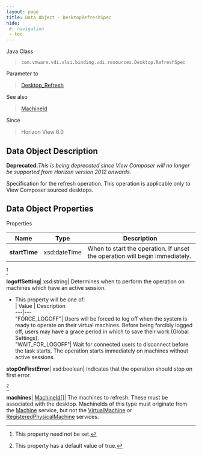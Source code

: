 ```yaml
---
layout: page
title: Data Object - DesktopRefreshSpec
hide:
 #- navigation
 - toc
---
```






Java Class  
> `com.vmware.vdi.vlsi.binding.vdi.resources.Desktop.RefreshSpec`

Parameter to  
> [Desktop_Refresh](vdi.resources.Desktop.md#refresh)

See also  
> [MachineId](vdi.entity.MachineId.md)

Since  
> Horizon View 6.0


## Data Object Description 

**Deprecated.**_This is being deprecated since View Composer will no longer be supported from Horizon version 2012 onwards._

Specification for the refresh operation. This operation is applicable only to View Composer sourced desktops. 

## Data Object Properties

Properties

Name |  Type |  Description   
---|---|---  
**startTime**|  xsd:dateTime|  When to start the operation. If unset the operation will begin immediately.   


[^1]

  
**logoffSetting**|  xsd:string|  Determines when to perform the operation on machines which have an active session.   


  * This property will be one of:  
|  Value |  Description   
---|---  
"FORCE_LOGOFF"| Users will be forced to log off when the system is ready to operate on their virtual machines. Before being forcibly logged off, users may have a grace period in which to save their work (Global Settings).  
"WAIT_FOR_LOGOFF"| Wait for connected users to disconnect before the task starts. The operation starts immediately on machines without active sessions.  

  
**stopOnFirstError**|  xsd:boolean|  Indicates that the operation should stop on first error.   


  [^6]

  
**machines**| [MachineId[]](vdi.entity.MachineId.md)|  The machines to refresh. These must be associated with the desktop. MachineIds of this type must originate from the [Machine](vdi.resources.Machine.md) service, but not the [VirtualMachine](vdi.utils.virtualcenter.VirtualMachine.md) or [RegisteredPhysicalMachine](vdi.resources.RegisteredPhysicalMachine.md) services.   
  
  
  

  
  


[^1]: This property need not be set.
[^2]: This property cannot be updated.
[^3]: This property must contain only alphanumerics, spaces, underscores, and dashes. The maximum length is 32 characters.
[^4]: This property has a maximum length of 400 characters.
[^5]: This property has a default value of false.
[^6]: This property has a default value of true.
[^7]: If specified, this property is limited to letters, numbers, punctuation, spaces, and tabs.
[^8]: This property has a minimum value of 1.
[^9]: This property is required if maxSessionsType is set to 'LIMITED'.
[^10]: This property has a default value of 1.
[^11]: This property must contain only alphanumerics, underscores, and dashes. The maximum length is 64 characters.
[^12]: This property has a maximum length of 256 characters.
[^13]: This property has a maximum length of 1024 characters.
[^14]: This property is an unordered array of unique values.
[^15]: This property is required if enableAntiAffinityRules is set to true.
[^16]: This property has a maximum value of 20.
[^17]: This property has a default value of 'DISABLED'.
[^18]: This property is required if multiSessionMode is set to 'ENABLED_DEFAULT_OFF', 'ENABLED_DEFAULT_ON', or 'ENABLED_ENFORCED'.
[^19]: This property has a default value of 0.
[^20]: This property cannot contain ? characters.
[^21]: This property must contain the time in 24 hours format. e.g. 14:30.
[^22]: This property must be in the form hh:mm in 24 hours format.
[^23]: This property is required if customizationType is set to 'NONE'.
[^24]: This property is required if customizationType is set to 'SYS_PREP'.
[^25]: This property is required if customizationType is set to 'QUICK_PREP'.
[^26]: This property is required if type is set to 'MANUAL'.
[^27]: This property is required if type is set to 'RDS'.
[^28]: This property has a default value of 'DESKTOP'.
[^29]: This property is required if type is set to 'AUTOMATED'.
[^30]: This property has a default value of ['PCOIP', 'RDP', 'BLAST'].
[^31]: This property is required if operation is set to 'INITIAL_PUBLISH', 'SCHEDULE_PUSH_IMAGE', 'CANCEL_SCHEDULED_PUSH_IMAGE', or 'INFRASTRUCTURE_CHANGE'.
[^32]: This property is required if operation is set to 'SCHEDULE_PUSH_IMAGE'.
[^33]: For Instant clone desktops this setting can only be set to ALWAYS_POWERED_ON.
[^34]: This property has a default value of 'TAKE_NO_POWER_ACTION'.
[^35]: This property has a default value of 'NEVER'.
[^36]: This property has a default value of 120.
[^37]: This property is required if automaticLogoffPolicy is set to 'AFTER'.
[^38]: This is applicable for automated desktops with virtual machines names based on pattern naming. This is not applicable for desktops that are using specified naming since dynamic creation and deletion of VMs is not supported.
[^39]: For Instant clone desktops this setting can only be set to DELETE.
[^40]: This property is required if refreshOsDiskAfterLogoff is set to 'EVERY'.
[^41]: This property has a maximum value of 100.
[^42]: This property is required if refreshOsDiskAfterLogoff is set to 'AT_SIZE'.
[^43]: This property has a default value of 'AFTER'.
[^44]: This property is required if emptySessionTimeoutPolicy is set to 'AFTER'.
[^45]: This property has a default value of 10.
[^46]: This property has a minimum value of 10.
[^47]: This property is required if preLaunchSessionTimeoutPolicy is set to 'AFTER'.
[^48]: This property has a default value of 'DEFAULT'.
[^49]: This property has a default value of 'BLOCK_ACCESS'.
[^50]: This property is required if source is set to 'VIRTUAL_CENTER'.
[^51]: For Instant clone desktops this setting can only be set to false.
[^52]: This property is required if overrideGlobalSetting is set to true.
[^53]: This property is required if enabled is set to true.
[^54]: This property is required if maxLabelType is set to 'LIMITED'.
[^55]: This property has a default value of 4096.
[^56]: This property has a minimum value of 512.
[^57]: This property is required if redirectDisposableFiles is set to true.
[^58]: This property has a default value of Auto.
[^59]: This property must be single letters from D to Z or the word Auto.
[^60]: This property is required if redirectDisposableFiles is set to true.
[^61]: This property has a default value of 96.
[^62]: This property has a minimum value of 64.
[^63]: This property has a maximum value of 512.
[^64]: This property is required if renderer3D is set to 'AUTOMATIC', 'SOFTWARE', or 'HARDWARE'.
[^65]: This property has a default value of 2.
[^66]: This property has a maximum value of 4.
[^67]: This property is required if renderer3D is set to 'AUTOMATIC', 'SOFTWARE', 'HARDWARE', or 'DISABLED'.
[^68]: This property has a default value of 'WUXGA'.
[^69]: This property is required if renderer3D is set to 'AUTOMATIC', 'SOFTWARE', 'HARDWARE', or 'DISABLED'.
[^70]: This property must contain only alphanumerics and dashes. It must contain at least one alpha character. It may also optionally contain a numeric placement token {n} or {n:fixed=#}. If the pattern does not specify the numeric placement token, the maximum length is 14 characters.
[^71]: This property has a default value of 'UP_FRONT'.
[^72]: This property has a minimum value of 0.
[^73]: This property is required if provisioningTime is set to 'ON_DEMAND'.
[^74]: This property is required if redirectWindowsProfile is set to true.
[^75]: This property is required if useSeparateDatastoresPersistentAndOSDisks is set to true.
[^76]: This property has a default value of 2048.
[^77]: This property has a minimum value of 128.
[^78]: This property has a default value of D.
[^79]: This property is required if reclaimVmDiskSpace is set to true.
[^80]: This property must contain only alphanumerics and dashes. It must contain at least one alpha character. The maximum length is 15 characters.
[^81]: This property is required if userAssignment is set to 'DEDICATED'.
[^82]: Fast NFS Clones (VAAI) will be unavailable if the Replica disks are stored separately from the OS disks.
[^83]: Datastores with file system type VVOL will also be unavailable if the Replica disks are stored separately from the OS disks.
[^84]: This setting is applicable to both View Composer and Instant clone engine sourced desktops.
[^85]: For Instant clone desktops, this can be modified only if there are no current operations ( [operation](vdi.resources.Desktop.InstantCloneProvisioningStatusData.md#operation) is NONE).
[^86]: This property is required if useSeparateDatastoresReplicaAndOSDisks is set to true.
[^87]: For Instant clone desktops, this setting can only be set to false.
[^88]: This is applicable only to Virtual Center, View Composer, or Instant Clone Engine sourced manual or automatic desktops.
[^89]: If true, VirtualCenter.StorageAcceleratorData#enabled must also be enabled.
[^90]: This value cannot be updated for Instant Clone Engine sourced desktops.
[^91]: This property has a default value of 'OS_DISKS'.
[^92]: This property is required if useViewStorageAccelerator is set to true.
[^93]: This property has a default value of 7.
[^94]: This property has a maximum value of 999.
[^95]: For Instant clone desktops, this setting can only be set to UNBOUNDED.
[^96]: This property has a default value of 'CONSERVATIVE'.
[^97]: This property has a default value of 'VM'.
[^98]: For Instant clone desktops only it can be only a cluster and not a host.
[^99]: For Instant clone desktops, this can be modified only if there are no current operations ( [operation](vdi.resources.Desktop.InstantCloneProvisioningStatusData.md#operation) is NONE).
[^100]: If the naming method is PATTERN, this value must be less than [minNumberOfMachines](vdi.resources.Desktop.PatternNamingSettings.md#minNumberOfMachines). If the naming method is SPECIFIED and this is a create, this value must be less than the number of specified names. If the naming method is SPECIFIED and this value is updated, it must be less than the total number of existing machines in the desktop. The above checks are not done if this value is 0.
[^101]: For Full clone desktops, if Storage DRS cluster is used then it can only have one element.
[^102]: This property is required if namingMethod is set to 'PATTERN'.
[^103]: This property is required if namingMethod is set to 'SPECIFIED'.
[^104]: For Instant clone desktops, this setting can only be set to PATTERN.
[^105]: License is not applied to the system.
[^106]: Applied license is expired.
[^107]: Applied license does not have instant clone feature enabled.
[^108]: This parameter is an update map based on [DesktopInfo](vdi.resources.Desktop.DesktopInfo.md 'DesktopInfo').
[^109]: Both instant and linked clones share the same base image and use less storage space than full virtual machines.
[^110]: The user profile for both types clones can be redirected to persistent disks that will be unaffected by OS updates and refreshes.
[^111]: This property has a default value of 'PCOIP'.
[^112]: This property is required if enableGRIDvGPUs is set to true.
[^113]: This property has a default value of 'LIMITED'.
[^114]: This property is required if operation is set to 'INITIAL_PUBLISH', 'CANCEL_SCHEDULED_MAINTENANCE', or 'INFRASTRUCTURE_CHANGE'.
[^115]: This property has a maximum value of 100.
[^116]: This property has a maximum value of 150.
[^117]: This property is required if useCustomScript is set to false.
[^118]: This property is required if maintenanceMode is set to 'RECURRING'.
[^119]: This property has a maximum value of 31.
[^120]: This property is required if maintenancePeriod is set to 'WEEKLY' or 'MONTHLY'.
[^121]: This property has a default value of 'NEVER'.
[^122]: This property is required if disconnectedSessionTimeoutPolicy is set to 'AFTER'.
[^123]: This property has a minimum value of 10.
[^124]: This property has a default value of 'VM'.
[^125]: For Instant clone farms only it can be only a cluster and not a host.
[^126]: For Instant clone farms, this can be modified only if there are no current operations ( [operation](vdi.resources.Farm.InstantCloneProvisioningStatusData.md#operation) is NONE).
[^127]: This must be between 1 and 255 characters.
[^128]: This property has a maximum length of 64 characters.
[^129]: This property has a default value of 'ANY'.
[^130]: This property has a default value of 'NONE'.
[^131]: This property has a default value of ['PCOIP', 'BLAST'].
[^132]: This property defines valid folder names with a max length of 64 characters and up to 4 subdirectory levels. The subdirectories can be specified using a backslash, e.g. (dir1\dir2\dir3\dir4). Folder names can't start or end with a backslash nor can there be 2 or more backslashes together. Combinations such as (\dir1, dir1\dir2\, dir1\\dir2, dir1\\\dir2) are invalid. The windows reserved keywords (CON, PRN, NUL, AUX, COM1 - COM9, LPT1 - LPT9 etc.) are not allowed in subdirectory names.

[^133]: This property has a default value of "AFTER."
[^134]: This property has a default value of "UNCONFIGURED".
[^135]: This parameter need not be set.
[^136]: This parameter is an update map based on [RoleInfo](vdi.users.Role.RoleInfo.md "RoleInfo").
[^137]: This parameter is an update map based on [SecondaryCredentialsInfo](vdi.users.SecondaryCredentials.SecondaryCredentialsInfo.md "SecondaryCredentialsInfo").
[^138]: This property is required if hybridLogonConfig is set to "password".
[^139]: This property has a maximum value of 65535.
[^140]: This property must be a valid IP address or DNS name.
[^141]: This property must be a valid DNS name.
[^142]: This parameter is an update map based on [ADDomainInfo](vdi.utils.ADDomain.ADDomainInfo.md "ADDomainInfo").
[^143]: This property must not be empty and has a maximum length of 256 characters.
[^144]: Image management stream is in AVAILABLE or PARTIALLY_AVAILABLE state.
[^145]: There is at least one image management version in AVAILABLE or PARTIALLY_AVAILABLE state for this stream.
[^146]: There is at least one image management tag associated with the image management version.
[^147]: This parameter is an update map based on [ImageManagementStreamInfo](vdi.utils.imagemanagement.ImageManagementStream.ImageManagementStreamInfo.md "ImageManagementStreamInfo").
[^148]: This property must contain only alphanumerics, underscores and dashes. The maximum length is 64 characters.
[^149]: This parameter is an update map based on [ImageManagementTagInfo](vdi.utils.imagemanagement.ImageManagementTag.ImageManagementTagInfo.md "ImageManagementTagInfo").
[^150]: This property must contain only alphanumerics, dot, underscores, and dashes. The maximum length is 64 characters.
[^151]: This parameter is an update map based on [ImageManagementVersionInfo](vdi.utils.imagemanagement.ImageManagementVersion.ImageManagementVersionInfo.md "ImageManagementVersionInfo").
[^152]: This property must not be empty and has a maximum length of 256 characters.
[^153]: This parameter is an update map based on [InstantCloneEngineDomainAdministratorInfo](vdi.utils.InstantCloneEngineDomainAdministrator.InstantCloneEngineDomainAdministratorInfo.md "InstantCloneEngineDomainAdministratorInfo").
[^154]: This property is required if logCollectorComponentType is set to "CONNECTION_SERVER".
[^155]: This property is required if logCollectorComponentType is set to "AGENT_RDS".
[^156]: This property is required if logCollectorComponentType is set to "AGENT_RDS".
[^157]: This property has a default value of ["DEFAULT"].
[^158]: This property is required if reset is set to false.
[^159]: Contains null for which the request is processed successfully.
[^160]: [LogCollectorFault](vdi.fault.LogCollectorFault.md) for failed ones.
[^161]: Contains array of [LogCollectorTaskInfo](vdi.utils.logcollector.LogCollector.LogCollectorTaskInfo.md) for which the request is processed successfully.
[^162]: All available log collector task information is returned if no parameter used.
[^163]: Log collector task information for specified user returned if parameter used.
[^164]: This property has a default value of 5.
[^165]: If the [type](vdi.utils.Validator.ValidationSpec.md#type) is "MACHINE", then the naming pattern for the machines will be validated.
[^166]: This parameter is an update map based on [ViewComposerDomainAdministratorInfo](vdi.utils.viewcomposer.ViewComposerDomainAdministrator.ViewComposerDomainAdministratorInfo.md "ViewComposerDomainAdministratorInfo").
[^167]: This data object must be updated as a whole.
[^168]: This property is required if source is set to "VIEW_COMPOSER" or "INSTANT_CLONE_ENGINE".
[^169]: This property is required if source is set to "FULL_CLONE".
[^170]: This value will be considered only in case of Dedicated Linked Pool.
[^171]: It will be ignored for other Pools and Farms.
[^172]: This property is required if isPersistent is set to true.
[^173]: Applicable only in case of Linked Clones and Instant Clones.
[^174]: Set to true only in case of DEDICATED LINKED_CLONE Pool.
[^175]: It will be ignored in case of Farms and other Pools.
[^176]: This property has a default value of 1024.
[^177]: This property has a minimum value of 100.
[^178]: This property has a maximum value of 32768.
[^179]: This property is required if viewComposerType is set to "LOCAL_TO_VC" or "STANDALONE".
[^180]: This property has a default value of "GENERAL".
[^181]: This property cannot contain forward slashes.
[^182]: This parameter is an update map based on [ApplicationInfo](vdi.resources.Application.ApplicationInfo.md "ApplicationInfo").
[^183]: This property has a default value of "NO_CONTROL".
[^184]: This property has a default value of "AFTER".
[^185]: This property must be single letters from D to Z.
[^186]: This parameter is an update map based on [FarmInfo](vdi.resources.Farm.FarmInfo.md "FarmInfo").
[^187]: For Instant clone farms, this can be modified only if there are no current operations ( [operation](vdi.resources.Farm.InstantCloneProvisioningStatusData.md#operation) is NONE).
[^188]: This parameter is an update map based on [RoleInfo](vdi.users.Role.RoleInfo.md "RoleInfo").
[^189]: This property has a maximum value of 65535.
[^190]: This parameter is an update map based on [ADDomainInfo](vdi.utils.ADDomain.ADDomainInfo.md "ADDomainInfo").
[^191]: This parameter is an update map based on [ImageManagementAssetInfo](vdi.utils.imagemanagement.ImageManagementAsset.ImageManagementAssetInfo.md "ImageManagementAssetInfo").

[^192]: This property is required if configured is set to true.
[^193]: For Instant clone desktops, this setting can only be set to false.
[^194]: This parameter is an update map based on [MachineInfo](vdi.resources.Machine.MachineInfo.md "MachineInfo").
[^195]: This parameter is an update map based on [PersistentDiskInfo](vdi.resources.PersistentDisk.PersistentDiskInfo.md "PersistentDiskInfo").
[^196]: This property must contain only alphanumerics, underscores, and dashes. It must contain at least one alpha character. The maximum length is 15 characters.
[^197]: This property has a default value of 1000.
[^198]: This parameter is an update map based on [RDSServerInfo](vdi.resources.RDSServer.RDSServerInfo.md "RDSServerInfo").
[^199]: Admin user has single role which is of type either HELP_DESK_ADMIN or HELP_DESK_ADMIN_READ_ONLY.
[^200]: This parameter is an update map based on [PoliciesSettings](vdi.users.Policies.PoliciesSettings.md "PoliciesSettings").
[^201]: This property is required if allowPCoIPHardwareAcceleration is set to "Allow".
[^202]: This property is required if logCollectorComponentType is set to "AGENT".
[^203]: This property is required if type is set to "APPLICATION".
[^204]: This property is required if type is set to "DESKTOP".
[^205]: This parameter is an update map based on [URLRedirectionInfo](vdi.infrastructure.URLRedirection.URLRedirectionInfo.md "URLRedirectionInfo").
[^206]: This property has a default value of 20.
[^207]: This property has a default value of 50.
[^208]: This property has a default value of 12.
[^209]: This parameter is an update map based on [VirtualCenterInfo](vdi.infrastructure.VirtualCenter.VirtualCenterInfo.md "VirtualCenterInfo").
[^210]: [user](vdi.resources.Desktop.SpecifiedName.md#user) is provided.
[^211]: [enabled](vdi.resources.Desktop.DesktopSettings.md#enabled) is false.
[^212]: [supportedSessionType](vdi.resources.Desktop.DesktopSettings.md#supportedSessionType) is not "DESKTOP".
[^213]: [globalEntitlement](vdi.resources.Desktop.GlobalEntitlementData.md#globalEntitlement) is set.
[^214]: [userAssignment](vdi.resources.Desktop.UserAssignment.md#userAssignment) is "DEDICATED" and [automaticAssignment](vdi.resources.Desktop.UserAssignment.md#automaticAssignment) is false.
[^215]: Local entitlements are configured.
[^216]: Any of the machines in the pool have users assigned.
[^217]: [connectionServerRestrictions](vdi.resources.Desktop.DesktopSettings.md#connectionServerRestrictions) is not set.
[^218]: [type](vdi.resources.Desktop.DesktopSpec.md#type) is MANUAL.
[^219]: This parameter is an update map based on [MachineInfo](vdi.resources.Machine.MachineInfo.md "MachineInfo").
[^220]: Admin user has single role which is of type either HELP_DESK_ADMIN or HELP_DESK_ADMIN_READ_ONLY.
[^221]: [DesktopId](vdi.entity.DesktopId.md).
[^222]: [GlobalApplicationEntitlementId](vdi.entity.GlobalApplicationEntitlementId.md).
[^223]: [GlobalEntitlementId](vdi.entity.GlobalEntitlementId.md).
[^224]: [URLRedirectionId](vdi.entity.URLRedirectionId.md).
[^225]: [ServerSpec](vdi.utils.Certificate.ServerSpec.md).
[^226]: [SAMLAuthenticatorServerData](vdi.infrastructure.SAMLAuthenticator.ServerData.md).
[^227]: This property is a set of entries with unique "key" members.
[^228]: This parameter is an update map based on [GlobalApplicationEntitlementInfo](vdi.federation.GlobalApplicationEntitlement.GlobalApplicationEntitlementInfo.md "GlobalApplicationEntitlementInfo").
[^229]: This parameter is an update map based on [GlobalEntitlementInfo](vdi.federation.GlobalEntitlement.GlobalEntitlementInfo.md "GlobalEntitlementInfo").
[^230]: This parameter is an update map based on [PodInfo](vdi.federation.Pod.PodInfo.md "PodInfo").
[^231]: This parameter is an update map based on [PodFederationInfo](vdi.federation.PodFederation.PodFederationInfo.md "PodFederationInfo").
[^232]: This parameter is an update map based on [SiteInfo](vdi.federation.Site.SiteInfo.md "SiteInfo").
[^233]: This property has a default value of "CONNECTION_SERVER_DOMAIN".
[^234]: When all of the secure gateways (HTTP(S)/PCOIP/BLAST) are enabled, this field denotes the maximum load of connections allowed for the connection server. Once the number of connections to this connection server reaches this value, the subsequent connections from the horizon client will be blocked by secure gateway.
[^235]: The application is missing in all the machines of the desktop.
[^236]: Desktop do not have any provisioned machines.
[^237]: One or more server(s) is either in WARNING or ERROR (not exceeding the predefined threshold) state.
[^238]: The RDSServers in this Farm present a mix of both known and unknown load preferences.
[^239]: For dedicated assignment desktop, it is the number of assigned machine count.
[^240]: For floating assignment desktop, it is the summation of the connected and disconnected sessions.
[^241]: For dedicated assignments, it is the total number of assigned machine count.
[^242]: For floating assignments, it will be sum of all the connected and disconnected sessions.
[^243]: This property is required if thumbprintAccepted is set to false.
[^244]: This property is required if thumbprintAccepted is set to false.
[^245]: This parameter is an update map based on [CEIPInfo](vdi.infrastructure.CEIP.CEIPInfo.md "CEIPInfo").
[^246]: This parameter is an update map based on [CertificateSSOConnectorInfo](vdi.infrastructure.CertificateSSOConnector.CertificateSSOConnectorInfo.md "CertificateSSOConnectorInfo").
[^247]: This property has a maximum value of 59.
[^248]: This property is required if hostRedirection is set to true.
[^249]: This parameter is an update map based on [ConnectionServerInfo](vdi.infrastructure.ConnectionServer.ConnectionServerInfo.md "ConnectionServerInfo").
[^250]: This property is required if radiusEnabled is set to true.
[^251]: This property is required if samlSupport is set to "ENABLED" or "REQUIRED".
[^252]: This property is required if samlSupport is set to "MULTI_ENABLED" or "MULTI_REQUIRED".
[^253]: This property has a maximum value of 1440.
[^254]: This property has a default value of 21.
[^255]: This property has a minimum value of 14.
[^256]: This property is required if workspaceOneModeEnabled is set to true.
[^257]: This property has a default value of "SUCCESS".
[^258]: This property is required if eventDatabaseSet is set to true.
[^259]: This property must start with a letter, may only contain letters, numbers, and the characters @, $, #, and _, and may not be longer than 6 characters.
[^260]: This property has a maximum value of 3.
[^261]: This property has a default value of 2000.
[^262]: This property has a maximum value of 7.
[^263]: This parameter is an update map based on [EventDatabaseInfo](vdi.infrastructure.EventDatabase.EventDatabaseInfo.md "EventDatabaseInfo").
[^264]: One of [version](vdi.infrastructure.GlobalSettings.ClientData.md#version), [blockSpecificVersions](vdi.infrastructure.GlobalSettings.ClientData.md#blockSpecificVersions), [warnSpecificVersions](vdi.infrastructure.GlobalSettings.ClientData.md#warnSpecificVersions) is mandatory.
[^265]: Only one of [version](vdi.infrastructure.GlobalSettings.ClientData.md#version) or [blockSpecificVersions](vdi.infrastructure.GlobalSettings.ClientData.md#blockSpecificVersions) can be set.
[^266]: This property cannot be used for [type](vdi.infrastructure.GlobalSettings.ClientData.md#type) "WINSTORE", "HTMLACCESS".
[^267]: This property has a maximum length of 128 characters.
[^268]: This property accepts all characters including new line with a maximum length of 1024 characters.
[^269]: This property has a default value of 60.
[^270]: This property has a default value of "TIMEOUT_AFTER".
[^271]: This property has a default value of 600.
[^272]: This property has a minimum value of 5.
[^273]: This property is required if clientMaxSessionTimePolicy is set to "TIMEOUT_AFTER".
[^274]: This property has a default value of 15.
[^275]: This property is required if clientIdleSessionTimeoutPolicy is set to "TIMEOUT_AFTER".
[^276]: This property has a default value of 1200.
[^277]: This property is required if desktopSSOTimeoutPolicy is set to "DISABLE_AFTER".
[^278]: This property has a default value of "ALWAYS_ENABLED".
[^279]: This property is required if applicationSSOTimeoutPolicy is set to "DISABLE_AFTER".
[^280]: This property has a maximum value of 4320.
[^281]: This property is required if displayWarningBeforeForcedLogoff is set to true.
[^282]: If set true, UI clients should show a "Remember me" check box option on the login page.
[^283]: If set false, UI clients should not show the "Remember me" check box option on the login page.
[^284]: This property has a default value of 30.
[^285]: This property has a maximum value of 30.
[^286]: This property has a default value of Your virtual session is going to be logged off. Please save your work.
[^287]: This property has a default value of Your session has expired. Please re-connect to the portal and restart the session.
[^288]: This property has a default value of Attention.
[^289]: This property is required if displayPreLoginAdminBanner is set to true.
[^290]: This parameter is an update map based on [GlobalSettingsInfo](vdi.infrastructure.GlobalSettings.GlobalSettingsInfo.md "GlobalSettingsInfo").
[^291]: This parameter is an update map based on [GSSAPIAuthenticatorInfo](vdi.infrastructure.GSSAPIAuthenticator.GSSAPIAuthenticatorInfo.md "GSSAPIAuthenticatorInfo").
[^292]: This parameter is an update map based on [NetworkProxyConfigurationDetail](vdi.infrastructure.NetworkProxyConfiguration.NetworkProxyConfigurationDetail.md "NetworkProxyConfigurationDetail").
[^293]: This property is required if networkAutoProxy is set to false.
[^294]: This property has a maximum length of 50 characters.
[^295]: This property has a maximum length of 20 characters.
[^296]: This parameter is an update map based on [RADIUSAuthenticatorInfo](vdi.infrastructure.RADIUSAuthenticator.RADIUSAuthenticatorInfo.md "RADIUSAuthenticatorInfo").
[^297]: This property has a maximum length of 32 characters.
[^298]: This parameter is an update map based on [SAMLAuthenticatorInfo](vdi.infrastructure.SAMLAuthenticator.SAMLAuthenticatorInfo.md "SAMLAuthenticatorInfo").
[^299]: This property has a default value of "DYNAMIC".
[^300]: This property is required if authenticatorType is set to "DYNAMIC".
[^301]: This property is required if authenticatorType is set to "STATIC".
[^302]: This parameter is an update map based on [SecurityServerInfo](vdi.infrastructure.SecurityServer.SecurityServerInfo.md "SecurityServerInfo").
[^303]: This parameter is an update map based on [SyslogInfo](vdi.infrastructure.Syslog.SyslogInfo.md "SyslogInfo").
[^304]: When all of the secure gateways (HTTP(S)/PCOIP/BLAST) are enabled, this field denotes the maximum load of connections allowed for the connection server. Once the number of connections to this connection server reaches this value, the subsequent connections from the horizon client will be blocked by secure gateway.
[^305]: When none of the secure gateways(HTTP(S)/PCOIP/BLAST) are enabled, sessionThreshold value will not be set.
[^306]: This property has a default value of "BOTH".
[^307]: This property has a default value of On proceeding, you agree that you fully comply with the laws of this organisation.
[^308]: This property is required if triggerMode is set to "ENABLE_ALWAYS" or "REQUIRE_ALWAYS".
[^309]: For those pods running on older version(before 7.12.0), the values for [numHostedSessions](vdi.health.Monitoring.PodSessionCounter.md#numHostedSessions) and [numBrokeredSessions](vdi.health.Monitoring.PodSessionCounter.md#numBrokeredSessions) will not be set.
[^310]: When there is at least one Pod running on older version(before 7.12.0), numBrokeredSessions for all the pods will not be set.
[^311]: [ApplicationId](vdi.entity.ApplicationId.md).
[^312]: When none of the secure gateways(HTTP(S)/PCOIP/BLAST) are enabled, sessionThreshold value will not be set.